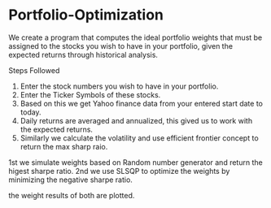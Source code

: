 # Portfolio-Optimization
We create a program that computes the ideal portfolio weights that must be assigned to the stocks you wish to have in your portfolio, given the expected returns through historical analysis.



Steps Followed

1. Enter the stock numbers you wish to have in your portfolio.
2. Enter the Ticker Symbols of these stocks.
3. Based on this we get Yahoo finance data from your entered start date to today.
4. Daily returns are averaged and annualized, this gived us to work with the expected returns.
5. Similarly we calculate the volatility and use efficient frontier concept to return the max sharp raio.


1st we simulate weights based on Random number generator and return the higest sharpe ratio.
2nd we use SLSQP to optimize the weights by minimizing the negative sharpe ratio.

the weight results of both are plotted.
